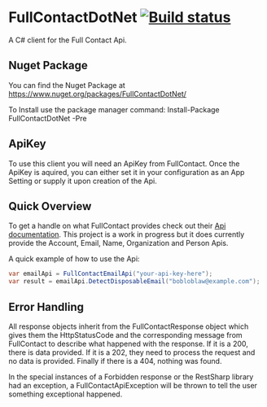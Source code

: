 # FullContactDotNet [![Build status](https://ci.appveyor.com/api/projects/status/5jj02pgboarvicun/branch/master?svg=true)](https://ci.appveyor.com/project/brainded/fullcontactdotnet/branch/master)
A C# client for the Full Contact Api.

## Nuget Package
You can find the Nuget Package at https://www.nuget.org/packages/FullContactDotNet/

To Install use the package manager command: Install-Package FullContactDotNet -Pre

## ApiKey
To use this client you will need an ApiKey from FullContact. Once the ApiKey is aquired, you can either set it in your configuration as an App Setting or supply it upon creation of the Api.

## Quick Overview

To get a handle on what FullContact provides check out their [Api documentation](https://www.fullcontact.com/developer/docs/). This project is a work in progress but it does currently provide the Account, Email, Name, Organization and Person Apis.

A quick example of how to use the Api:

```c#
var emailApi = FullContactEmailApi("your-api-key-here");
var result = emailApi.DetectDisposableEmail("bobloblaw@example.com");
```

## Error Handling

All response objects inherit from the FullContactResponse object which gives them the HttpStatusCode and the corresponding message from FullContact to describe what happened with the response. If it is a 200, there is data provided. If it is a 202, they need to process the request and no data is provided. Finally if there is a 404, nothing was found.

In the special instances of a Forbidden response or the RestSharp library had an exception, a FullContactApiException will be thrown to tell the user something exceptional happened.

